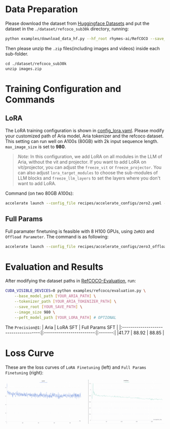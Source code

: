 # Data Preparation
Please download the dataset from [Huggingface Datasets](https://huggingface.co/datasets/rhymes-ai/RefCOCO/tree/main) and put the dataset in the `./dataset/refcoco_sub30k` directory, running:
```bash
python examples/download_data_hf.py --hf_root rhymes-ai/RefCOCO --save_root ./dataset/refcoco_sub30k
```

Then please unzip the `.zip` files(including images and videos) inside each sub-folder.
```
cd ./dataset/refcoco_sub30k
unzip images.zip
```

# Training Configuration and Commands

## LoRA
The LoRA training configuration is shown in [config_lora.yaml](../../examples/refcoco/config_lora.yaml). Please modify your customized path of Aria model, Aria tokenizer and the refcoco dataset. This setting can run well on A100s (80GB) with 2k input sequence length. `max_image_size` is set to **980**.

> *Note:* In this configuration, we add LoRA on all modules in the LLM of Aria, without the vit and projector. If you want to add LoRA on vit/projector, you can adjust the `freeze_vit` or `freeze_projector`. You can also adjust `lora_target_modules` to choose the sub-modules of LLM blocks and `freeze_llm_layers` to set the layers where you don't want to add LoRA.

Command (on two 80GB A100s):
```bash
accelerate launch --config_file recipes/accelerate_configs/zero2.yaml --num_processes 2 aria/train.py --config examples/refcoco/config_lora.yaml --output_dir [YOUR_OUT_DIR]
```

## Full Params
Full paramater finetuning is feasible with 8 H100 GPUs, using `ZeRO3` and `Offload Parameter`. The command is as following:
```bash
accelerate launch --config_file recipes/accelerate_configs/zero3_offload.yaml aria/train.py --config examples/refcoco/config_full.yaml --output_dir [YOUR_OUT_DIR]
```

# Evaluation and Results
After modifying the dataset paths in [RefCOCO-Evaluation](../../examples/refcoco/evaluation.py#L47), run:
```bash
CUDA_VISIBLE_DEVICES=0 python examples/refcoco/evaluation.py \
    --base_model_path [YOUR_ARIA_PATH] \
    --tokenizer_path [YOUR_ARIA_TOKENIZER_PATH] \
    --save_root [YOUR_SAVE_PATH] \
    --image_size 980 \
    --peft_model_path [YOUR_LORA_PATH] # OPTIONAL
```

The `Precision@1`:
| Aria                           | LoRA SFT               | Full Params SFT  |
|:-------------------------------------:|:-------------------------:|:-------:|
|41.77 | 88.92 | 88.85 |

# Loss Curve
These are the loss curves of `LoRA Finetuning` (left) and `Full Params Finetuning` (right):


<div style="display: flex; justify-content: space-between;">
    <img src="../../assets/refcoco_loss_lora.png" alt="Left Image" style="width: 48%;">
    <img src="../../assets/refcoco_loss_full.png" alt="Right Image" style="width: 48%;">
</div>